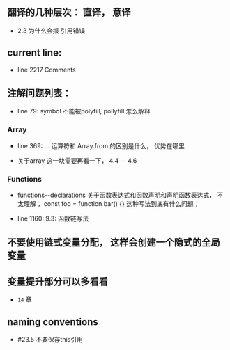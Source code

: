 ## 翻译的几种层次： 直译， 意译

- 2.3 为什么会报 引用错误

## current line:
- line 2217 Comments

## 注解问题列表：
- line 79: symbol 不能被polyfill, pollyfill 怎么解释

### Array
- line 369: ... 运算符和 Array.from 的区别是什么， 优势在哪里

- 关于array 这一块需要再看一下， 4.4 -- 4.6

### Functions
- functions--declarations 关于函数表达式和函数声明和声明函数表达式， 不太理解；  const foo = function bar() {} 这种写法到底有什么问题；

- line 1160: 9.3: 函数链写法

## 不要使用链式变量分配， 这样会创建一个隐式的全局变量

## 变量提升部分可以多看看
- `14` 章

## naming conventions
- #23.5 不要保存this引用
